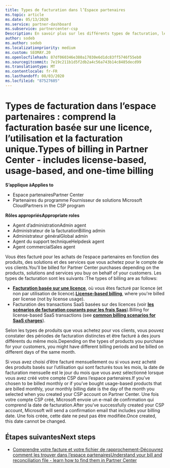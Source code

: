 ```yaml
---
title: Types de facturation dans l’Espace partenaires
ms.topic: article
ms.date: 05/13/2020
ms.service: partner-dashboard
ms.subservice: partnercenter-csp
Description: En savoir plus sur les différents types de facturation, les périodes de facturation et les dates de facturation que vous pouvez voir dans l’espace partenaires.
author: sodeb
ms.author: sodeb
ms.localizationpriority: medium
ms.custom: SEOMAY.20
ms.openlocfilehash: 87df060346e380a17030e6d1dc83ff5746f55eb0
ms.sourcegitcommit: 7e19c211b1d5f2db2a4c56a743b14c8485decd99
ms.translationtype: MT
ms.contentlocale: fr-FR
ms.lasthandoff: 08/03/2020
ms.locfileid: "87527605"
---
```

# <a name="types-of-billing-in-partner-center---includes-license-based-usage-based-and-one-time-billing"></a><span data-ttu-id="eb925-103">Types de facturation dans l’espace partenaires : comprend la facturation basée sur une licence, l’utilisation et la facturation unique.</span><span class="sxs-lookup"><span data-stu-id="eb925-103">Types of billing in Partner Center - includes license-based, usage-based, and one-time billing</span></span>

<span data-ttu-id="eb925-104">**S’applique à**</span><span class="sxs-lookup"><span data-stu-id="eb925-104">**Applies to**</span></span>

- <span data-ttu-id="eb925-105">Espace partenaires</span><span class="sxs-lookup"><span data-stu-id="eb925-105">Partner Center</span></span>
- <span data-ttu-id="eb925-106">Partenaires du programme Fournisseur de solutions Microsoft Cloud</span><span class="sxs-lookup"><span data-stu-id="eb925-106">Partners in the CSP program</span></span>

<span data-ttu-id="eb925-107">**Rôles appropriés**</span><span class="sxs-lookup"><span data-stu-id="eb925-107">**Appropriate roles**</span></span>

- <span data-ttu-id="eb925-108">Agent d’administration</span><span class="sxs-lookup"><span data-stu-id="eb925-108">Admin agent</span></span>
- <span data-ttu-id="eb925-109">Administrateur de la facturation</span><span class="sxs-lookup"><span data-stu-id="eb925-109">Billing admin</span></span>
- <span data-ttu-id="eb925-110">Administrateur général</span><span class="sxs-lookup"><span data-stu-id="eb925-110">Global admin</span></span>
- <span data-ttu-id="eb925-111">Agent du support technique</span><span class="sxs-lookup"><span data-stu-id="eb925-111">Helpdesk agent</span></span>
- <span data-ttu-id="eb925-112">Agent commercial</span><span class="sxs-lookup"><span data-stu-id="eb925-112">Sales agent</span></span>

<span data-ttu-id="eb925-113">Vous êtes facturé pour les achats de l’espace partenaires en fonction des produits, des solutions et des services que vous achetez pour le compte de vos clients.</span><span class="sxs-lookup"><span data-stu-id="eb925-113">You'll be billed for Partner Center purchases depending on the products, solutions and services you buy on behalf of your customers.</span></span> <span data-ttu-id="eb925-114">Les types de facturation sont les suivants :</span><span class="sxs-lookup"><span data-stu-id="eb925-114">The types of billing are as follows:</span></span>

- <span data-ttu-id="eb925-115">[**Facturation basée sur une licence**](license-based-billing.md), où vous êtes facturé par licence (et non par utilisation de licence).</span><span class="sxs-lookup"><span data-stu-id="eb925-115">[**License-based billing**](license-based-billing.md), where you're billed per license (not by license usage).</span></span>
- <span data-ttu-id="eb925-116">Facturation des transactions SaaS basées sur des licences (voir [**les scénarios de facturation courants pour les frais Saas**](common-billing-scenarios-saas.md)).</span><span class="sxs-lookup"><span data-stu-id="eb925-116">Billing for license-based SaaS transactions (see [**common billing scenarios for SaaS charges**](common-billing-scenarios-saas.md)).</span></span>

<span data-ttu-id="eb925-117">Selon les types de produits que vous achetez pour vos clients, vous pouvez constater des périodes de facturation distinctes et être facturé à des jours différents du même mois.</span><span class="sxs-lookup"><span data-stu-id="eb925-117">Depending on the types of products you purchase for your customers, you might have different billing periods and be billed on different days of the same month.</span></span>

<span data-ttu-id="eb925-118">Si vous avez choisi d’être facturé mensuellement ou si vous avez acheté des produits basés sur l’utilisation qui sont facturés tous les mois, la date de facturation mensuelle est le jour du mois que vous avez sélectionné lorsque vous avez créé votre compte CSP dans l’espace partenaires.</span><span class="sxs-lookup"><span data-stu-id="eb925-118">If you’ve chosen to be billed monthly or if you’ve bought usage-based products that are billed monthly, your monthly billing date is the day of the month you selected when you created your CSP account on Partner Center.</span></span> <span data-ttu-id="eb925-119">Une fois votre compte CSP créé, Microsoft envoie un e-mail de confirmation qui comprend la date de facturation.</span><span class="sxs-lookup"><span data-stu-id="eb925-119">After you’ve successfully created your CSP account, Microsoft will send a confirmation email that includes your billing date.</span></span> <span data-ttu-id="eb925-120">Une fois créée, cette date ne peut pas être modifiée.</span><span class="sxs-lookup"><span data-stu-id="eb925-120">Once created, this date cannot be changed.</span></span>

## <a name="next-steps"></a><span data-ttu-id="eb925-121">Étapes suivantes</span><span class="sxs-lookup"><span data-stu-id="eb925-121">Next steps</span></span>

- [<span data-ttu-id="eb925-122">Comprendre votre facture et votre fichier de rapprochement-Découvrez comment les trouver dans l’espace partenaires</span><span class="sxs-lookup"><span data-stu-id="eb925-122">Understand your bill and reconciliation file - learn how to find them in Partner Center</span></span>](read-your-bill.md)
